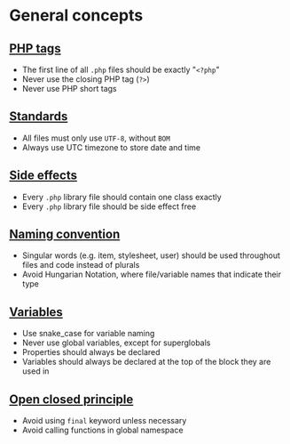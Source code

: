 # General concepts

## [PHP tags](php-tags.md)

+ The first line of all `.php` files should be exactly "`<?php`"
+ Never use the closing PHP tag (`?>`)
+ Never use PHP short tags

## [Standards](standards.md)

+ All files must only use `UTF-8`, without `BOM`
+ Always use UTC timezone to store date and time

## [Side effects](side-effects.md)

+ Every `.php` library file should contain one class exactly
+ Every `.php` library file should be side effect free

## [Naming convention](naming-convention.md)

+ Singular words (e.g. item, stylesheet, user) should be used throughout files and code instead of plurals
+ Avoid Hungarian Notation, where file/variable names that indicate their type

## [Variables](variables.md)

+ Use snake_case for variable naming
+ Never use global variables, except for superglobals
+ Properties should always be declared
+ Variables should always be declared at the top of the block they are used in

## [Open closed principle](open-closed-principle.md)

+ Avoid using `final` keyword unless necessary
+ Avoid calling functions in global namespace
